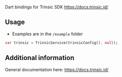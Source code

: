 Dart bindings for Trinsic SDK https://docs.trinsic.id/


## Usage

* Examples are in the `/example` folder

```dart
var trinsic = TrinsicService(trinsicConfig(), null);
```

## Additional information

General documentation here: https://docs.trinsic.id/